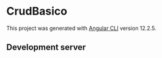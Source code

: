 # CrudBasico

This project was generated with [Angular CLI](https://github.com/angular/angular-cli) version 12.2.5.

## Development server


